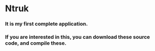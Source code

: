 # Ntruk

### It is my first complete application.

### If you are interested in this, you can download these source code, and compile these.